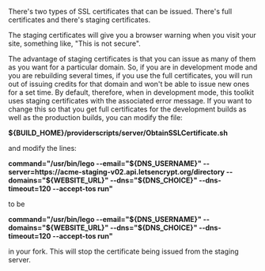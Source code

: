There's two types of SSL certificates that can be issued. There's full certificates and there's staging certificates.

The staging certificates will give you a browser warning when you visit your site, something like, "This is not secure".

The advantage of staging certificates is that you can issue as many of them as you want for a particular domain. 
So, if you are in development mode and you are rebuilding several times, if you use the full certificates, you will run out of issuing credits for that domain and 
won't be able to issue new ones for a set time. By default, therefore, when in development mode, this toolkit uses staging certificates with the associated error message.
If you want to change this so that you get full certificates for the development builds as well as the production builds, you can modify the file:

**${BUILD_HOME}/providerscripts/server/ObtainSSLCertificate.sh**

and modify the lines:

**command="/usr/bin/lego --email="${DNS_USERNAME}" --server=https://acme-staging-v02.api.letsencrypt.org/directory --domains="${WEBSITE_URL}" --dns="${DNS_CHOICE}" --dns-timeout=120 --accept-tos run"**

to be

**command="/usr/bin/lego --email="${DNS_USERNAME}" --domains="${WEBSITE_URL}" --dns="${DNS_CHOICE}" --dns-timeout=120 --accept-tos run"**

in your fork. This will stop the certificate being issued from the staging server. 
